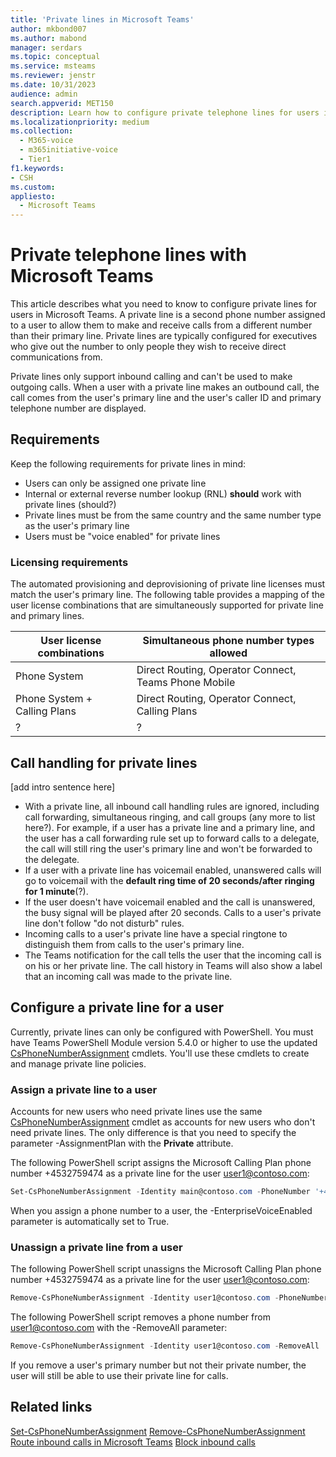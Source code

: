 ```yaml
---
title: 'Private lines in Microsoft Teams'
author: mkbond007
ms.author: mabond
manager: serdars
ms.topic: conceptual
ms.service: msteams
ms.reviewer: jenstr
ms.date: 10/31/2023
audience: admin
search.appverid: MET150
description: Learn how to configure private telephone lines for users in Microsoft Teams.
ms.localizationpriority: medium
ms.collection: 
  - M365-voice
  - m365initiative-voice
  - Tier1
f1.keywords:
- CSH
ms.custom: 
appliesto: 
  - Microsoft Teams
---
```


# Private telephone lines with Microsoft Teams

This article describes what you need to know to configure private lines for users in Microsoft Teams. A private line is a second phone number assigned to a user to allow them to make and receive calls from a different number than their primary line. Private lines are typically configured for executives who give out the number to only people they wish to receive direct communications from.

Private lines only support inbound calling and can't be used to make outgoing calls. When a user with a private line makes an outbound call, the call comes from the user's primary line and the user's caller ID and primary telephone number are displayed.

## Requirements

Keep the following requirements for private lines in mind:

- Users can only be assigned one private line
- Internal or external reverse number lookup (RNL) **should** work with private lines (should?)
- Private lines must be from the same country and the same number type as the user's primary line
- Users must be "voice enabled" for private lines

### Licensing requirements

The automated provisioning and deprovisioning of private line licenses must match the user's primary line. The following table provides a mapping of the user license combinations that are simultaneously supported for private line and primary lines.

|User license combinations|Simultaneous phone number types allowed|
|-----|-----|
|Phone System|Direct Routing, Operator Connect, Teams Phone Mobile|
|Phone System + Calling Plans|Direct Routing, Operator Connect, Calling Plans|
|?|?|

## Call handling for private lines

[add intro sentence here]

- With a private line, all inbound call handling rules are ignored, including call forwarding, simultaneous ringing, and call groups (any more to list here?). For example, if a user has a private line and a primary line, and the user has a call forwarding rule set up to forward calls to a delegate, the call will still ring the user's primary line and won't be forwarded to the delegate.
- If a user with a private line has voicemail enabled, unanswered calls will go to voicemail with the **default ring time of 20 seconds/after ringing for 1 minute**(?).
- If the user doesn't have voicemail enabled and the call is unanswered, the busy signal will be played after 20 seconds. Calls to a user's private line don't follow "do not disturb" rules.
- Incoming calls to a user's private line have a special ringtone to distinguish them from calls to the user's primary line.
- The Teams notification for the call tells the user that the incoming call is on his or her private line. The call history in Teams will also show a label that an incoming call was made to the private line.

## Configure a private line for a user

Currently, private lines can only be configured with PowerShell. You must have Teams PowerShell Module version 5.4.0 or higher to use the updated [CsPhoneNumberAssignment](/powershell/module/teams/set-csphonenumberassignment) cmdlets. You'll use these cmdlets to create and manage private line policies.

### Assign a private line to a user

Accounts for new users who need private lines use the same [CsPhoneNumberAssignment](/powershell/module/teams/set-csphonenumberassignment) cmdlet as accounts for new users who don't need private lines. The only difference is that you need to specify the parameter -AssignmentPlan with the **Private** attribute.

The following PowerShell script assigns the Microsoft Calling Plan phone number +4532759474 as a private line for the user user1@contoso.com:

```powershell
Set-CsPhoneNumberAssignment -Identity main@contoso.com -PhoneNumber '+4532759474' -PhoneNumberType CallingPlan -AssignmentCategory Private
```

When you assign a phone number to a user, the -EnterpriseVoiceEnabled parameter is automatically set to True.

### Unassign a private line from a user

The following PowerShell script unassigns the Microsoft Calling Plan phone number +4532759474 as a private line for the user user1@contoso.com:

```powershell
Remove-CsPhoneNumberAssignment -Identity user1@contoso.com -PhoneNumber +4532759474 -PhoneNumberType CallingPlan -AssignmentCategory Private
```

The following PowerShell script removes a phone number from user1@contoso.com with the -RemoveAll parameter:

```powershell
Remove-CsPhoneNumberAssignment -Identity user1@contoso.com -RemoveAll 
```

If you remove a user's primary number but not their private number, the user will still be able to use their private line for calls.

## Related links

[Set-CsPhoneNumberAssignment](/powershell/module/teams/set-csphonenumberassignment)
[Remove-CsPhoneNumberAssignment](/powershell/module/teams/remove-csphonenumberassignment)
[Route inbound calls in Microsoft Teams](inbound-call-routing.md)
[Block inbound calls](block-inbound-calls.md)
